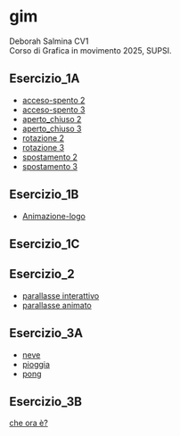 # gim

Deborah Salmina CV1  
Corso di Grafica in movimento 2025, SUPSI.  


##  Esercizio_1A

- [acceso-spento 2](https://debysalmi.github.io/gim/Esercizio_1A/acceso_spento_2.html)
- [acceso-spento 3](https://debysalmi.github.io/gim/Esercizio_1A/acceso_spento_3.html)
- [aperto_chiuso 2](https://debysalmi.github.io/gim/Esercizio_1A/aperto_chiuso_2.html)
- [aperto_chiuso 3](https://debysalmi.github.io/gim/Esercizio_1A/aperto_chiuso_3.html)
- [rotazione 2](https://debysalmi.github.io/gim/Esercizio_1A/rotazione_2.html)
- [rotazione 3](https://debysalmi.github.io/gim/Esercizio_1A/rotazione_3.html)
- [spostamento 2](https://debysalmi.github.io/gim/Esercizio_1A/spostamento_2.html)
- [spostamento 3](https://debysalmi.github.io/gim/Esercizio_1A/spostamento_3.html)


##  Esercizio_1B
- [Animazione-logo](https://debysalmi.github.io/gim/Esercizio_1B/index.html)

##  Esercizio_1C

##  Esercizio_2
- [parallasse interattivo](https://debysalmi.github.io/gim/Esercizio_2/index_interattivo.html)
- [parallasse animato](https://debysalmi.github.io/gim/Esercizio_2/index_animato.html)



##  Esercizio_3A
- [neve](https://debysalmi.github.io/gim/Esercizio_3A/neve)
- [pioggia](https://debysalmi.github.io/gim/Esercizio_3A/pioggia)
- [pong](https://debysalmi.github.io/gim/Esercizio_3A/pong)

##  Esercizio_3B
[che ora è?](https://debysalmi.github.io/gim/Esercizio_3B/index.html)
